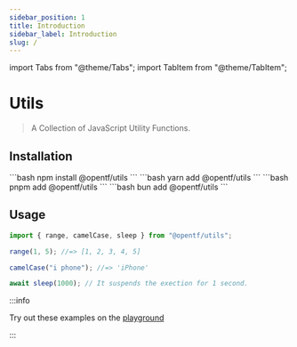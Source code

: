 ```yaml
---
sidebar_position: 1
title: Introduction
sidebar_label: Introduction
slug: /
---
```


import Tabs from "@theme/Tabs";
import TabItem from "@theme/TabItem";

# Utils

> A Collection of JavaScript Utility Functions.

## Installation

<Tabs>
  <TabItem value="npm" label="Npm" default>
    ```bash
    npm install @opentf/utils
    ```
  </TabItem>
  <TabItem value="yarn" label="Yarn">
    ```bash
    yarn add @opentf/utils
    ```
  </TabItem>
  <TabItem value="pnpm" label="Pnpm">
    ```bash
    pnpm add @opentf/utils
    ```
  </TabItem>
  <TabItem value="bun" label="Bun">
    ```bash
    bun add @opentf/utils
    ```
  </TabItem>
</Tabs>

## Usage

```ts
import { range, camelCase, sleep } from "@opentf/utils";

range(1, 5); //=> [1, 2, 3, 4, 5]

camelCase("i phone"); //=> 'iPhone'

await sleep(1000); // It suspends the exection for 1 second.
```

:::info

Try out these examples on the [playground](/playground)

:::
